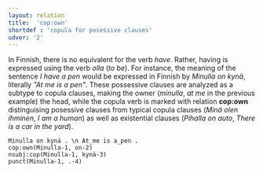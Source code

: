 ```yaml
---
layout: relation
title:  'cop:own'
shortdef : 'copula for posessive clauses'
udver: '2'
---
```


In Finnish, there is no equivalent for the verb _have_.
Rather, having is expressed using the verb _olla_ (_to be_).
For instance, the meaning of the sentence _I have a pen_ would be
expressed in Finnish by _Minulla on kynä_, literally _"At me is a pen"_.
These possessive clauses are analyzed as a subtype to copula clauses,
making the owner (_minulla_, _at me_ in the previous example) the head,
while the copula verb is marked with relation **cop:own** distinguising
posessive clauses from typical copula clauses (_Minä olen ihminen_, _I am a human_)
as well as existential clauses (_Pihalla on auto_, _There is a car in the yard_). 

<!-- fname:cop-own.pdf -->
~~~ sdparse
Minulla on kynä . \n At_me is a_pen .
cop:own(Minulla-1, on-2)
nsubj:cop(Minulla-1, kynä-3)
punct(Minulla-1, .-4)
~~~
